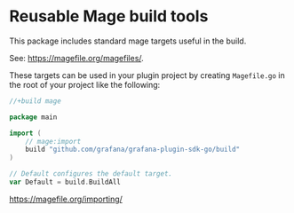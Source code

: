 # Reusable Mage build tools

This package includes standard mage targets useful in the build.

See: https://magefile.org/magefiles/.

These targets can be used in your plugin project by creating `Magefile.go` in the root of your project like the following:

```go
//+build mage

package main

import (
	// mage:import
	build "github.com/grafana/grafana-plugin-sdk-go/build"
)

// Default configures the default target.
var Default = build.BuildAll
```

https://magefile.org/importing/
